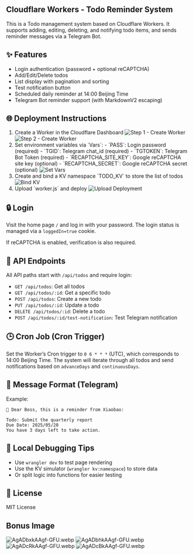 ## Cloudflare Workers - Todo Reminder System

This is a Todo management system based on Cloudflare Workers. It supports adding, editing, deleting, and notifying todo items, and sends reminder messages via a Telegram Bot.

## ✨ Features

- Login authentication (password + optional reCAPTCHA)
- Add/Edit/Delete todos
- List display with pagination and sorting
- Test notification button
- Scheduled daily reminder at 14:00 Beijing Time
- Telegram Bot reminder support (with MarkdownV2 escaping)

## 🌐 Deployment Instructions


<ol>
  <li>
    Create a Worker in the Cloudflare Dashboard  
    <img src="https://cdn.canjie.org/AgADdxkAAgf-GFU.webp" alt="Step 1 - Create Worker" />
    <img src="https://cdn.canjie.org/AgADgBkAAgf-GFU.webp" alt="Step 2 - Create Worker" />
  </li>
  <li>
    Set environment variables via `Vars`:  
    - `PASS`: Login password (required)  
    - `TGID`: Telegram chat_id (required)  
    - `TGTOKEN`: Telegram Bot Token (required)  
    - `RECAPTCHA_SITE_KEY`: Google reCAPTCHA site key (optional)  
    - `RECAPTCHA_SECRET`: Google reCAPTCHA secret (optional)  
    <img src="https://cdn.canjie.org/AgADeBkAAgf-GFU.webp" alt="Set Vars" />
  </li>
  <li>
    Create and bind a KV namespace `TODO_KV` to store the list of todos  
    <img src="https://cdn.canjie.org/AgADeRkAAgf-GFU.webp" alt="Bind KV" />
  </li>
  <li>
    Upload `worker.js` and deploy  
    <img src="https://cdn.canjie.org/AgADgRkAAgf-GFU.webp" alt="Upload Deployment" />
  </li>
</ol>



## 🔒 Login

Visit the home page `/` and log in with your password. The login status is managed via a `loggedIn=true` cookie.

If reCAPTCHA is enabled, verification is also required.

## 📑 API Endpoints

All API paths start with `/api/todos` and require login:

- `GET /api/todos`: Get all todos
- `GET /api/todos/:id`: Get a specific todo
- `POST /api/todos`: Create a new todo
- `PUT /api/todos/:id`: Update a todo
- `DELETE /api/todos/:id`: Delete a todo
- `POST /api/todos/:id/test-notification`: Test Telegram notification

## 🕒 Cron Job (Cron Trigger)

Set the Worker’s Cron trigger to `0 6 * * *` (UTC), which corresponds to 14:00 Beijing Time. The system will iterate through all todos and send notifications based on `advanceDays` and `continuousDays`.

## 🔔 Message Format (Telegram)

Example:

```
🔔 Dear Boss, this is a reminder from Xiaobao:

Todo: Submit the quarterly report  
Due Date: 2025/05/20  
You have 3 days left to take action.
```

## 📝 Local Debugging Tips

- Use `wrangler dev` to test page rendering
- Use the KV simulator (`wrangler kv:namespace`) to store data
- Or split logic into functions for easier testing

## 📄 License

MIT License

## Bonus Image

![AgADbxkAAgf-GFU.webp](https://cdn.canjie.org/AgADbxkAAgf-GFU.webp)
![AgADbhkAAgf-GFU.webp](https://cdn.canjie.org/AgADbhkAAgf-GFU.webp)
![AgADcRkAAgf-GFU.webp](https://cdn.canjie.org/AgADcRkAAgf-GFU.webp)
![AgADcBkAAgf-GFU.webp](https://cdn.canjie.org/AgADcBkAAgf-GFU.webp)
